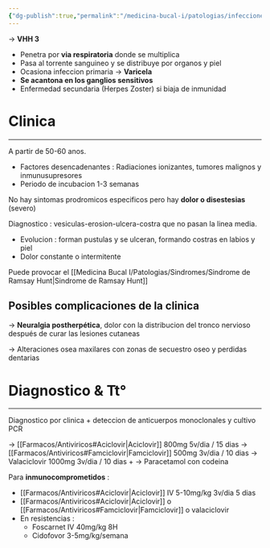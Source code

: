 ```yaml
---
{"dg-publish":true,"permalink":"/medicina-bucal-i/patologias/infecciones-viricas/virus-varicela-zoster/"}
---
```



→ **VHH 3**
- Penetra por **via respiratoria** donde se multiplica
- Pasa al torrente sanguineo y se distribuye por organos y piel
- Ocasiona infeccion primaria → **Varicela**
- **Se acantona en los ganglios sensitivos**
- Enfermedad secundaria (Herpes Zoster) si biaja de inmunidad

# Clinica
---

A partir de 50-60 anos.

- Factores desencadenantes : Radiaciones ionizantes, tumores malignos y inmunusupresores
- Periodo de incubacion 1-3 semanas

No hay sintomas prodromicos especificos pero hay **dolor o disestesias** (severo)

Diagnostico : vesiculas-erosion-ulcera-costra que no pasan la linea media.

- Evolucion : forman pustulas y se ulceran, formando costras en labios y piel
- Dolor constante o intermitente 

Puede provocar el [[Medicina Bucal I/Patologias/Sindromes/Sindrome de Ramsay Hunt\|Sindrome de Ramsay Hunt]]

## Posibles complicaciones de la clinica

→ **Neuralgia postherpética**, dolor con la distribucion del tronco nervioso después de curar las lesiones cutaneas

→ Alteraciones osea maxilares con zonas de secuestro oseo y perdidas dentarias

# Diagnostico & Tt°
---

Diagnostico por clinica + deteccion de anticuerpos monoclonales y cultivo PCR

→ [[Farmacos/Antiviricos#Aciclovir\|Aciclovir]] 800mg 5v/dia / 15 dias
→ [[Farmacos/Antiviricos#Famciclovir\|Famciclovir]] 500mg 3v/dia / 10 dias
→ Valaciclovir 1000mg 3v/dia / 10 dias
+
→ Paracetamol con codeina

Para **inmunocomprometidos** : 
- [[Farmacos/Antiviricos#Aciclovir\|Aciclovir]] IV 5-10mg/kg 3v/dia 5 dias
- [[Farmacos/Antiviricos#Aciclovir\|Aciclovir]] o [[Farmacos/Antiviricos#Famciclovir\|Famciclovir]] o valaciclovir 
- En resistencias :
	- Foscarnet IV 40mg/kg 8H
	- Cidofovor 3-5mg/kg/semana